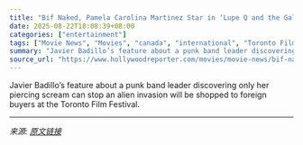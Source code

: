 ```yaml
---
title: "Bif Naked, Pamela Carolina Martinez Star in ‘Lupe Q and the Galactic Earworms’ Sci-Fi Comedy (Exclusive)"
date: 2025-08-22T18:08:39+08:00
categories: ["entertainment"]
tags: ["Movie News", "Movies", "canada", "international", "Toronto Film Festival", "Vancouver"]
summary: "Javier Badillo’s feature about a punk band leader discovering only her piercing scream can stop an alien invasion will be shopped to foreign buyers at the Toronto Film Festival."
source_url: "https://www.hollywoodreporter.com/movies/movie-news/bif-naked-lupe-q-alien-and-the-galactic-earworms-1236351393/"
---
```


Javier Badillo’s feature about a punk band leader discovering only her piercing scream can stop an alien invasion will be shopped to foreign buyers at the Toronto Film Festival.

---

*来源: [原文链接](https://www.hollywoodreporter.com/movies/movie-news/bif-naked-lupe-q-alien-and-the-galactic-earworms-1236351393/)*
